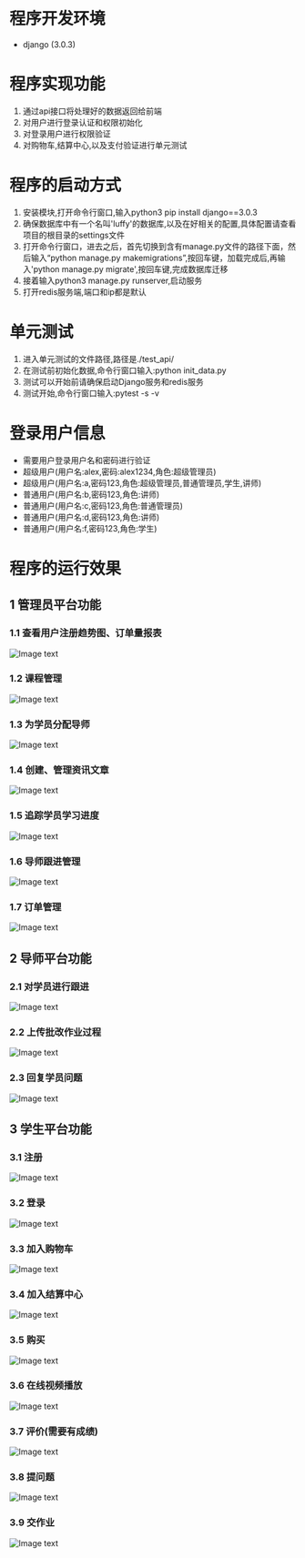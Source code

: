 # 程序开发环境
* django (3.0.3)
# 程序实现功能
1.  通过api接口将处理好的数据返回给前端
2.  对用户进行登录认证和权限初始化
3.  对登录用户进行权限验证
4.  对购物车,结算中心,以及支付验证进行单元测试
# 程序的启动方式
1. 安装模块,打开命令行窗口,输入python3 pip install django==3.0.3
2. 确保数据库中有一个名叫'luffy'的数据库,以及在好相关的配置,具体配置请查看项目的根目录的settings文件
3. 打开命令行窗口，进去之后，首先切换到含有manage.py文件的路径下面，然后输入“python manage.py makemigrations”,按回车键，加载完成后,再输入'python manage.py migrate',按回车键,完成数据库迁移
4. 接着输入python3 manage.py runserver,启动服务
5. 打开redis服务端,端口和ip都是默认
# 单元测试
1. 进入单元测试的文件路径,路径是./test_api/
2. 在测试前初始化数据,命令行窗口输入:python init_data.py
3. 测试可以开始前请确保启动Django服务和redis服务
4. 测试开始,命令行窗口输入:pytest -s -v
# 登录用户信息
* 需要用户登录用户名和密码进行验证
* 超级用户(用户名:alex,密码:alex1234,角色:超级管理员)
* 超级用户(用户名:a,密码123,角色:超级管理员,普通管理员,学生,讲师)
* 普通用户(用户名:b,密码123,角色:讲师)
* 普通用户(用户名:c,密码123,角色:普通管理员)
* 普通用户(用户名:d,密码123,角色:讲师)
* 普通用户(用户名:f,密码123,角色:学生)
# 程序的运行效果

## 1 管理员平台功能

### 1.1 查看用户注册趋势图、订单量报表

![Image text](https://m.qpic.cn/psc?/V13PfEOv2p5n1X/N6ix9ropXhYRy3eob.4Aq8xZ9kCSZyZdvCDP85vto3r36mrOX.NsEwasKcEcqvVOGb*uw8ZNgxOZIyhEy5o.cQ!!/b&bo=3wX6AAAAAAADBwI!&rf=viewer_4)


### 1.2 课程管理
![Image text](https://m.qpic.cn/psc?/V13PfEOv2p5n1X/N6ix9ropXhYRy3eob.4Aq2dYFZu7Q.P.tGMyAeZAXUR9hpFA8hKmSt15ln*gEUJjJ7vjHKfTRRONo9GTR8HZ9w!!/b&bo=0AUHAQAAAAADB*E!&rf=viewer_4)


### 1.3 为学员分配导师

![Image text](https://m.qpic.cn/psc?/V13PfEOv2p5n1X/N6ix9ropXhYRy3eob.4Aq*EXJBY8gbI3XMeEVhZqDTMbHHCF5d5aXacbcYQcyyUfrQ3G53ZxGSwymXczV1*Bpg!!/b&bo=2gVlAQAAAAADB5k!&rf=viewer_4)



### 1.4 创建、管理资讯文章

![Image text](https://m.qpic.cn/psc?/V13PfEOv2p5n1X/N6ix9ropXhYRy3eob.4AqyDZ5KM5uaFGCof0oKSF.Q*iBJ*3kEJ0hWnAyw1o*wK.K2XhhoFhWpwkBXmG8mB3qQ!!/b&bo=0AWfAAAAAAADB2g!&rf=viewer_4)



### 1.5 追踪学员学习进度

![Image text](https://m.qpic.cn/psc?/V13PfEOv2p5n1X/N6ix9ropXhYRy3eob.4Aq96gTRG0tch1qvnDIb3VlS.fC9uym4ExJImNUEP1bpa9tVXExHEPuFjAQvmraRL9og!!/b&bo=1gXIAAAAAAADBzk!&rf=viewer_4)



### 1.6 导师跟进管理

![Image text](https://m.qpic.cn/psc?/V13PfEOv2p5n1X/N6ix9ropXhYRy3eob.4Aq8xnfslgbD6KP231VxhW7RrLuPqw1nC2XUGu7.vpZD6WuP*MdY0wTavURAYYlAyEvA!!/b&bo=2QVkAQAAAAADB5s!&rf=viewer_4)


### 1.7 订单管理

![Image text](https://m.qpic.cn/psc?/V13PfEOv2p5n1X/N6ix9ropXhYRy3eob.4Aqy67P9KhaT41tel5r9wE76g4DSZQVWAQeux2JWj8ysdGKOVZ7fDCCdpL4H.*3825dA!!/b&bo=2wW5AAAAAAADB0U!&rf=viewer_4)


## 2 导师平台功能

### 2.1 对学员进行跟进

![Image text](https://m.qpic.cn/psc?/V13PfEOv2p5n1X/N6ix9ropXhYRy3eob.4Aq0MGsOL0qEQ.PMwImjEUaTJHg.cMs*n0RccXCPwsmc*wzpKIu.oE94EElxe8PK6x5g!!/b&bo=5AXVAAAAAAADBxY!&rf=viewer_4)

### 2.2 上传批改作业过程

![Image text](https://m.qpic.cn/psc?/V13PfEOv2p5n1X/N6ix9ropXhYRy3eob.4Aq7BLNT4KzHYjNdS42PFRT5ysH*MyTSZna.vjIdQ2eozQirAH8QmZ5RLv..vOU8Yx3w!!/b&bo=3QUMAQAAAAADB*c!&rf=viewer_4)

### 2.3 回复学员问题

![Image text](https://m.qpic.cn/psc?/V13PfEOv2p5n1X/N6ix9ropXhYRy3eob.4AqxzTVOQq5Gi69qNR2Zi3JkmAziAsQbxbve4LkHBPkNI*mhG2x9iOdbtNummlIdBsvQ!!/b&bo=3gX0AAAAAAADBw0!&rf=viewer_4)


## 3 学生平台功能

### 3.1 注册

![Image text](https://m.qpic.cn/psc?/V13PfEOv2p5n1X/N6ix9ropXhYRy3eob.4Aq2Kc5rynX59k9pKXx*UerP08Z4QNPknfoLgQhZVCSxS8YBiCmo2hGNbiJSpuouVG1A!!/b&bo=uwXqAAAAAAADB3Y!&rf=viewer_4)

### 3.2 登录

![Image text](https://m.qpic.cn/psc?/V13PfEOv2p5n1X/N6ix9ropXhYRy3eob.4Aq31HVgraq9OpbXkZ9OR2r.3DV7AqLblw9JtBnbdY.WwDpgsD6W2zbJczTOzFMClR6Q!!/b&bo=1QXIAAAAAAADBzo!&rf=viewer_4)

### 3.3 加入购物车

![Image text](https://m.qpic.cn/psc?/V13PfEOv2p5n1X/N6ix9ropXhYRy3eob.4Aq5uqRMMP*MZ4785*EIPVwDC6IB5AZ2ed6rFqMhvb4W2dQ5v*9qD2fTh27.dEMS5Zmw!!/b&bo=2gWbAQAAAAADB2c!&rf=viewer_4)

### 3.4 加入结算中心

![Image text](https://m.qpic.cn/psc?/V13PfEOv2p5n1X/N6ix9ropXhYRy3eob.4Aq7mzXBwd5KbmH6eYCUARJiP*8vWBO3..ApoNaFfastitOOa3twR9eMga7UhBQF7FGw!!/b&bo=3QXJAgAAAAADBzE!&rf=viewer_4)

### 3.5 购买

![Image text](https://m.qpic.cn/psc?/V13PfEOv2p5n1X/N6ix9ropXhYRy3eob.4Aq5ZIx6q0DFCG2xA1jr9UHxGqbLg3sRf5xSjcq.06MDSUw5gBEaXQ8Lvt26n9yMbnPw!!/b&bo=1wWUAQAAAAADB2U!&rf=viewer_4)


### 3.6 在线视频播放

![Image text](https://m.qpic.cn/psc?/V13PfEOv2p5n1X/N6ix9ropXhYRy3eob.4Aq84APepomu8XzV1NgsOHJejigfp6POgloFkwRMtnMwfWnjYREs36YawdCix4hz6D7w!!/b&bo=2wUdAQAAAAADB.A!&rf=viewer_4)

### 3.7 评价(需要有成绩)

![Image text](https://m.qpic.cn/psc?/V13PfEOv2p5n1X/N6ix9ropXhYRy3eob.4AqyEWrGvRyU0jJ*0XcqYPl0KXchrdombmOp8a6yqEwR3UpL8MJHLSMThzh46LMbyKfg!!/b&bo=2AX.AAAAAAADBwE!&rf=viewer_4)

### 3.8 提问题

![Image text](https://m.qpic.cn/psc?/V13PfEOv2p5n1X/N6ix9ropXhYRy3eob.4Aq*d*G0qyxvfvqJUGIovop6YTzICrQ9jgwsLRur58rt3oqpx*U0IuyIPxtyvyIr.Zvg!!/b&bo=3QUbAQAAAAADB.A!&rf=viewer_4)

### 3.9 交作业

![Image text](https://m.qpic.cn/psc?/V13PfEOv2p5n1X/N6ix9ropXhYRy3eob.4Aq8GX7GLf78k2xI*WYHy4n0uM3IKE4UuuB.duaeQ9ZbteVnFzRfrGV.ef2NXh5ybuXA!!/b&bo=4QXUAAAAAAADBxI!&rf=viewer_4)





